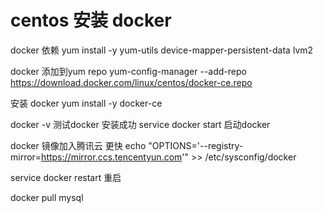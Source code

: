 # centos 安装 docker 
docker 依赖 yum install -y yum-utils device-mapper-persistent-data lvm2

docker 添加到yum repo  yum-config-manager --add-repo https://download.docker.com/linux/centos/docker-ce.repo

安装 docker 
yum install -y docker-ce

docker -v   测试docker 安装成功
service docker start     启动docker 

docker 镜像加入腾讯云 更快
echo "OPTIONS='--registry-mirror=https://mirror.ccs.tencentyun.com'" >> /etc/sysconfig/docker

service docker restart  重启

docker pull mysql
